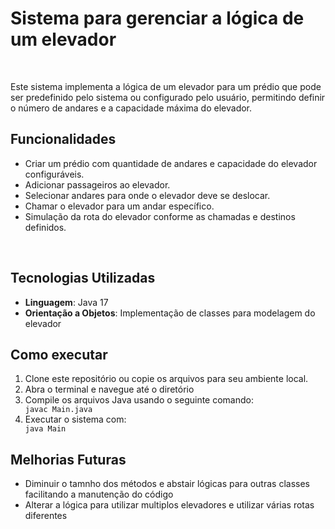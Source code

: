 <h1>Sistema para gerenciar a lógica de um elevador</h1>
<br>
<p>Este sistema implementa a lógica de um elevador para um prédio que pode ser predefinido
  pelo sistema ou configurado pelo usuário, permitindo definir o número de andares e a capacidade máxima do elevador.</p>

<h2>Funcionalidades</h2>

<ul>
  <li>Criar um prédio com quantidade de andares e capacidade do elevador configuráveis.</li>
  <li>Adicionar passageiros ao elevador.</li>
  <li>Selecionar andares para onde o elevador deve se deslocar.</li>
  <li>Chamar o elevador para um andar específico.</li>
  <li>Simulação da rota do elevador conforme as chamadas e destinos definidos.</li>
</ul>
<br>
<h2>Tecnologias Utilizadas</h2>
<ul>
  <li><b>Linguagem</b>: Java 17 </li>
  <li><b>Orientação a Objetos</b>: Implementação de classes para modelagem do elevador</li>
</ul>
<h2>Como executar</h2>
<ol>
  <li>Clone este repositório ou copie os arquivos para seu ambiente local.</li>
  <li>Abra o terminal e navegue até o diretório</li>
  <li>Compile os arquivos Java usando o seguinte comando:</li>
  <code>javac Main.java</code>
  <li>Executar o sistema com:</li>
  <code>java Main</code>
</ol>
<h2>Melhorias Futuras</h2>
<ul>
  <li>Diminuir o tamnho dos métodos e abstair lógicas para outras classes facilitando a manutenção do código</li>
  <li>Alterar a lógica para utilizar multiplos elevadores e utilizar várias rotas diferentes</li>
</ul>
